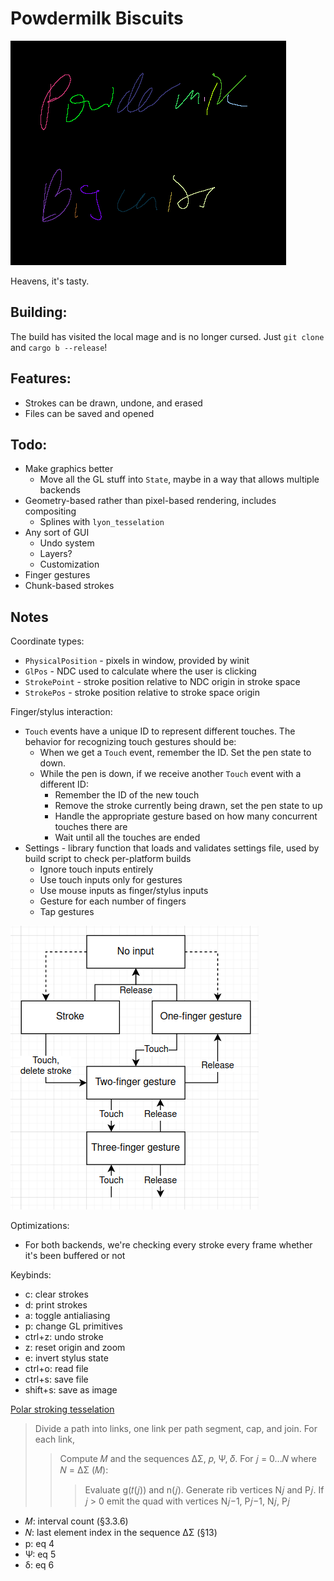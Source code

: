 # Powdermilk Biscuits

![Screenshot of the text "Powdermilk Biscuits" handwritten on a tablet using this program. Each stroke is a different color, and the strokes are rendered using a cubic Bezier interpolator.](pmb.png)

Heavens, it's tasty.

## Building:

The build has visited the local mage and is no longer cursed. Just `git clone` and `cargo b --release`!

## Features:

- Strokes can be drawn, undone, and erased
- Files can be saved and opened

## Todo:

- Make graphics better
  - Move all the GL stuff into `State`, maybe in a way that allows multiple backends
- Geometry-based rather than pixel-based rendering, includes compositing
  - Splines with `lyon_tesselation`
- Any sort of GUI
  - Undo system
  - Layers?
  - Customization
- Finger gestures
- Chunk-based strokes

## Notes

Coordinate types:
- `PhysicalPosition` - pixels in window, provided by winit
- `GlPos` - NDC used to calculate where the user is clicking
- `StrokePoint` - stroke position relative to NDC origin in stroke space
- `StrokePos` - stroke position relative to stroke space origin

Finger/stylus interaction:
- `Touch` events have a unique ID to represent different touches. The behavior for recognizing touch gestures should be:
  - When we get a `Touch` event, remember the ID. Set the pen state to down.
  - While the pen is down, if we receive another `Touch` event with a different ID:
    - Remember the ID of the new touch
    - Remove the stroke currently being drawn, set the pen state to up
    - Handle the appropriate gesture based on how many concurrent touches there are
    - Wait until all the touches are ended
- Settings - library function that loads and validates settings file, used by build script to check per-platform builds
  - Ignore touch inputs entirely
  - Use touch inputs only for gestures
  - Use mouse inputs as finger/stylus inputs
  - Gesture for each number of fingers
  - Tap gestures

![Gesture state diagram](gesture-state.png)

Optimizations:
- For both backends, we're checking every stroke every frame whether it's been buffered or not

Keybinds:
- c: clear strokes
- d: print strokes
- a: toggle antialiasing
- p: change GL primitives
- ctrl+z: undo stroke
- z: reset origin and zoom
- e: invert stylus state
- ctrl+o: read file
- ctrl+s: save file
- shift+s: save as image

[Polar stroking tesselation](https://dl.acm.org/doi/pdf/10.1145/3386569.3392458)

> Divide a path into links, one link per path segment, cap, and join.
> For each link,
>> Compute 𝑀 and the sequences ΔΣ, 𝑝, Ψ, 𝛿.
>> For 𝑗 = 0...𝑁 where 𝑁 = ΔΣ (𝑀):
>>> Evaluate g(𝑡(𝑗)) and n(𝑗).
>>> Generate rib vertices N𝑗 and P𝑗.
>>> If 𝑗 > 0 emit the quad with vertices N𝑗−1, P𝑗−1, N𝑗, P𝑗

- 𝑀: interval count (§3.3.6)
- 𝑁: last element index in the sequence ΔΣ (§13)
- p: eq 4
- Ψ: eq 5
- δ: eq 6
